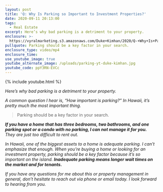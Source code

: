 ```yaml
---
layout: post
title: 'Q: Why Is Parking so Important to Investment Properties?'
date: 2020-09-11 20:13:00
tags:
  - Real Estate
excerpt: Here’s why bad parking is a detriment to your property.
enclosure: >-
  https://vyralmarketing.s3.amazonaws.com/Duke+Kimhan/2020/Q-+Why+Is+Parking+so+Important+to+Investment+Properties_.mp4
pullquote: Parking should be a key factor in your search.
enclosure_type: video/mp4
enclosure_time:
use_youtube_image: true
youtube_alternate_image: /uploads/parking-yt-duke-kimhan.jpg
youtube_code: ppY3RN-EVCc
---
```


{% include youtube.html %}

*Here’s why bad parking is a detriment to your property.*

*A common question I hear is, “How important is parking?” In Hawaii, it’s pretty much the most important thing.&nbsp;*

> Parking should be a key factor in your search.

***If you have a home that has three bedrooms, two bathrooms, and one parking spot or a condo with no parking, I can not manage it for you.** They are just too difficult to rent out.*

*In Hawaii, one of the biggest assets to a home is adequate parking. I can’t emphasize that enough. When you’re buying a home or looking for an investment property, parking should be a key factor because it’s so important on the island. **Inadequate parking means longer wait times on the market and for tenants.***

*If you have any questions for me about this or property management in general, don’t hesitate to reach out via phone or email today. I look forward to hearing from you.*<br>&nbsp;